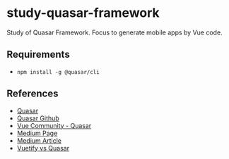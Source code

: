 # study-quasar-framework
Study of Quasar Framework. Focus to generate mobile apps by Vue code.

## Requirements
- `npm install -g @quasar/cli`

## References

- [Quasar](https://quasar.dev)
- [Quasar Github](https://github.com/quasarframework/quasar)
- [Vue Community - Quasar](https://vue-community.org/guide/ecosystem/mobile-apps.html#quasar)
- [Medium Page](https://medium.com/quasar-framework)
- [Medium Article](https://medium.com/the-web-tub/choosing-the-right-front-end-framework-for-your-vue-app-4448bac12ce7)
- [Vuetify vs Quasar](https://stackshare.io/stackups/vuetify-vs-quasar-framework)

